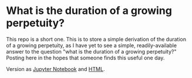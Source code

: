 # What is the duration of a growing perpetuity?
This repo is a short one. This is to store a simple derivation of the duration of a growing perpetuity, as I have yet to see a simple, readily-available answer to the question "what is the duration of a growing perpetuity?" Posting here in the hopes that someone finds this useful one day.

Version as [Jupyter Notebook](https://github.com/limits-to-arbitrage/duration_of_growing_perpetuity/blob/main/simple_duration_of_growing_perpetuity.ipynb) and [HTML](https://github.com/limits-to-arbitrage/duration_of_growing_perpetuity/blob/main/simple_duration_of_growing_perpetuity.html).
